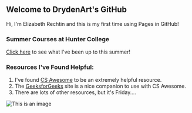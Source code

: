 ## Welcome to DrydenArt's GitHub

Hi, I'm Elizabeth Rechtin and this is my first time using Pages in GitHub!

### Summer Courses at Hunter College
[Click here](Courses.md) to see what I've been up to this summer!

### Resources I've Found Helpful:

1. I've found [CS Awesome](https://runestone.academy/ns/books/published//csawesome/index.html) to be an extremely helpful resource.
2. The [GeeksforGeeks](https://www.geeksforgeeks.org/) site is a nice companion to use with CS Awesome.
3. There are lots of other resources, but it's Friday....

![This is an image](https://www.shecos.com/blog/wp-content/uploads/2019/11/perry-the-platypus-cosplay.jpg)

